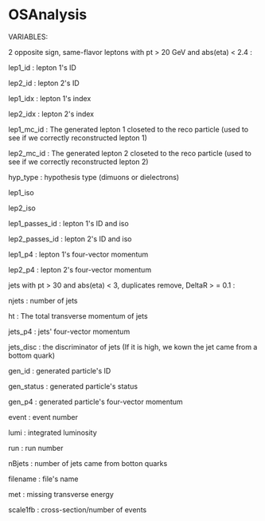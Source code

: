 # OSAnalysis

VARIABLES:


2 opposite sign, same-flavor leptons with pt > 20 GeV and abs(eta) < 2.4 :

lep1_id : lepton 1's ID

lep2_id : lepton 2's ID

lep1_idx : lepton 1's index

lep2_idx : lepton 2's index

lep1_mc_id : The generated lepton 1 closeted to the reco particle (used to see if we correctly reconstructed lepton 1)

lep2_mc_id : The generated lepton 2 closeted to the reco particle (used to see if we correctly reconstructed lepton 2)

hyp_type : hypothesis type (dimuons or dielectrons)

lep1_iso

lep2_iso

lep1_passes_id : lepton 1's ID and iso

lep2_passes_id : lepton 2's ID and iso

lep1_p4 : lepton 1's four-vector momentum

lep2_p4 : lepton 2's four-vector momentum


jets with pt > 30 and abs(eta) < 3, duplicates remove, DeltaR > = 0.1 :

njets : number of jets

ht : The total transverse momentum of jets

jets_p4 : jets' four-vector momentum

jets_disc : the discriminator of jets (If it is high, we kown the jet came from a bottom quark)


gen_id : generated particle's ID

gen_status : generated particle's status

gen_p4 : generated particle's four-vector momentum

event : event number

lumi : integrated luminosity

run : run number

nBjets : number of jets came from botton quarks

filename : file's name

met : missing transverse energy

scale1fb : cross-section/number of events
